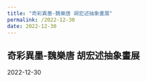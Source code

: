```yaml
---
title: "奇彩異墨-魏樂唐 胡宏述抽象畫展"
permalink: /2022-12-30
date: 2022-12-30
---
```

## 奇彩異墨-魏樂唐 胡宏述抽象畫展
2022-12-30